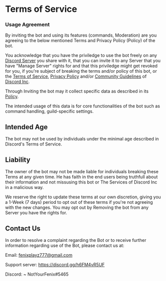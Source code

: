 # Terms of Service
### Usage Agreement
By inviting the bot and using its features (commands, Moderation) are you agreeing to the below mentioned Terms and Privacy Policy (Policy) of the bot.

You acknowledge that you have the priviledge to use the bot freely on any [Discord Server](https://discord.gg/nrop) you share with it, that you can invite it to any Server that you have "Manage Server" rights for and that this priviledge might get revoked for you, if you're subject of breaking the terms and/or policy of this bot, or the [Terms of Service](https://discord.com/terms), [Privacy Policy](https://discord.com/privacy) and/or [Community Guidelines](https://discord.com/guidelines) of [Discord Inc](https://discord.com/).

Through Inviting the bot may it collect specific data as described in its [Policy](https://github.com/NotYourFenix/FlexCord-Privacy-Policy/blob/main/README.md).

The intended usage of this data is for core functionalities of the bot such as command handling, guild-specific settings.

## Intended Age
The bot may not be used by individuals under the minimal age described in Discord's Terms of Service.

## Liability
The owner of the bot may not be made liable for individuals breaking these Terms at any given time.
He has faith in the end users being truthfull about their information and not missusing this bot or The Services of Discord Inc in a malicious way.

We reserve the right to update these terms at our own discretion, giving you a 1-Week (7 days) period to opt out of these terms if you're not agreeing with the new changes.
You may opt out by Removing the bot from any Server you have the rights for.

## Contact Us
In order to resolve a complaint regarding the Bot or to receive further information regarding use of the Bot, please contact us at:

Email: fenixplayz777@gmail.com

Support server: https://discord.gg/h6FM4vR5UF

Discord: ~ NotYourFenix#5465
